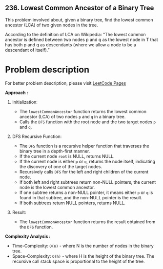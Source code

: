 ## 236. Lowest Common Ancestor of a Binary Tree

This problem involved about, given a binary tree, find the lowest common ancestor (LCA) of two given nodes in the tree.<br/>

According to the definition of LCA on Wikipedia: “The lowest common ancestor is defined between two nodes p and q as the lowest node in T that has both p and q as descendants (where we allow a node to be a descendant of itself).”

# Problem description

For better problem description, please visit [LeetCode Pages](https://leetcode.com/problems/lowest-common-ancestor-of-a-binary-tree/description/)

**Approach :**<br/>

1. Initialization:

    - The `lowestCommonAncestor` function returns the lowest common ancestor (LCA) of two nodes `p` and `q` in a binary tree.
    - Calls the `DFS` function with the root node and the two target nodes `p` and `q`.

2. DFS Recursive Function:

    - The `DFS` function is a recursive helper function that traverses the binary tree in a depth-first manner.
    - If the current node `root` is NULL, returns NULL.
    - If the current node is either `p` or `q`, returns the node itself, indicating the discovery of one of the target nodes.
    - Recursively calls `DFS` for the left and right children of the current node.
    - If both left and right subtrees return non-NULL pointers, the current node is the lowest common ancestor.
    - If one subtree returns a non-NULL pointer, it means either `p` or `q` is found in that subtree, and the non-NULL pointer is the result.
    - If both subtrees return NULL pointers, returns NULL.

3. Result:
    - The `lowestCommonAncestor` function returns the result obtained from the `DFS` function.

**Complexity Analysis :**<br/>

-   Time-Complexity: `O(n)` - where N is the number of nodes in the binary tree.
-   Space-Complexity: `O(h)` - where H is the height of the binary tree. The recursive call stack space is proportional to the height of the tree.
